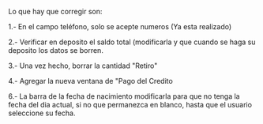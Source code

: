 Lo que hay que corregir son:

1.- En el campo teléfono, solo se acepte numeros (Ya esta realizado)

2.- Verificar en deposito el saldo total (modificarla y que cuando se haga su deposito los datos se borren.

3.- Una vez hecho, borrar la cantidad "Retiro"

4.- Agregar la nueva ventana de "Pago del Credito

6.- La barra de la fecha de nacimiento modificarla para que no tenga la fecha del dia actual, si no que permanezca en blanco, hasta que el usuario seleccione su fecha.

